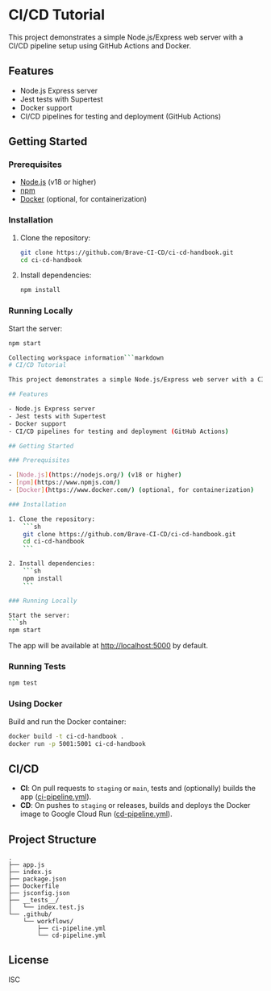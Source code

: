 # CI/CD Tutorial

This project demonstrates a simple Node.js/Express web server with a CI/CD pipeline setup using GitHub Actions and Docker.

## Features

- Node.js Express server
- Jest tests with Supertest
- Docker support
- CI/CD pipelines for testing and deployment (GitHub Actions)

## Getting Started

### Prerequisites

- [Node.js](https://nodejs.org/) (v18 or higher)
- [npm](https://www.npmjs.com/)
- [Docker](https://www.docker.com/) (optional, for containerization)

### Installation

1. Clone the repository:
    ```sh
    git clone https://github.com/Brave-CI-CD/ci-cd-handbook.git
    cd ci-cd-handbook
    ```

2. Install dependencies:
    ```sh
    npm install
    ```

### Running Locally

Start the server:
```sh
npm start

Collecting workspace information```markdown
# CI/CD Tutorial

This project demonstrates a simple Node.js/Express web server with a CI/CD pipeline setup using GitHub Actions and Docker.

## Features

- Node.js Express server
- Jest tests with Supertest
- Docker support
- CI/CD pipelines for testing and deployment (GitHub Actions)

## Getting Started

### Prerequisites

- [Node.js](https://nodejs.org/) (v18 or higher)
- [npm](https://www.npmjs.com/)
- [Docker](https://www.docker.com/) (optional, for containerization)

### Installation

1. Clone the repository:
    ```sh
    git clone https://github.com/Brave-CI-CD/ci-cd-handbook.git
    cd ci-cd-handbook
    ```

2. Install dependencies:
    ```sh
    npm install
    ```

### Running Locally

Start the server:
```sh
npm start
```
The app will be available at [http://localhost:5000](http://localhost:5000) by default.

### Running Tests
```sh
npm test
```

### Using Docker
Build and run the Docker container:
```sh
docker build -t ci-cd-handbook .
docker run -p 5001:5001 ci-cd-handbook
```

## CI/CD
- **CI**: On pull requests to `staging` or `main`, tests and (optionally) builds the app ([ci-pipeline.yml](.github/workflows/ci-pipeline.yml)).
- **CD**: On pushes to `staging` or releases, builds and deploys the Docker image to Google Cloud Run ([cd-pipeline.yml](.github/workflows/cd-pipeline.yml)).

## Project Structure
```
.
├── app.js
├── index.js
├── package.json
├── Dockerfile
├── jsconfig.json
├── __tests__/
│   └── index.test.js
└── .github/
    └── workflows/
        ├── ci-pipeline.yml
        └── cd-pipeline.yml
```

## License

ISC
```
